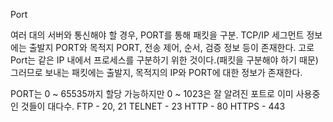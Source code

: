 Port

여러 대의 서버와 통신해야 할 경우, PORT를 통해 패킷을 구분.
TCP/IP 세그먼트 정보에는 출발지 PORT와 목적지 PORT, 전송 제어, 순서, 검증 정보 등이 존재한다.
고로 Port는 같은 IP 내에서 프로세스를 구분하기 위한 것이다.(패킷을 구분해야 하기 때문)
그러므로 보내는 패킷에는 출발지, 목적지의 IP와 PORT에 대한 정보가 존재한다.

PORT는
0 ~ 65535까지 할당 가능하지만 0 ~ 1023은 잘 알려진 포트로 이미 사용중인 것들이 대다수.
FTP - 20, 21
TELNET - 23
HTTP - 80
HTTPS - 443